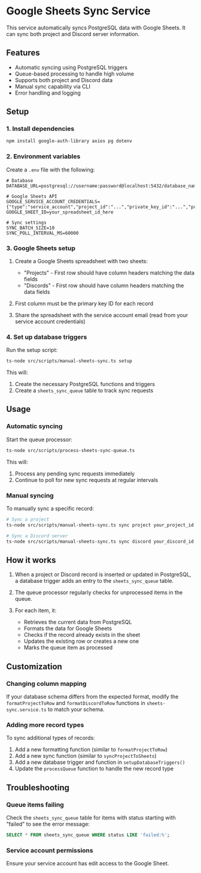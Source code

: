 # Google Sheets Sync Service

This service automatically syncs PostgreSQL data with Google Sheets. It can sync both project and Discord server information.

## Features

- Automatic syncing using PostgreSQL triggers
- Queue-based processing to handle high volume
- Supports both project and Discord data
- Manual sync capability via CLI
- Error handling and logging

## Setup

### 1. Install dependencies

```bash
npm install google-auth-library axios pg dotenv
```

### 2. Environment variables

Create a `.env` file with the following:

```
# Database
DATABASE_URL=postgresql://username:password@localhost:5432/database_name

# Google Sheets API
GOOGLE_SERVICE_ACCOUNT_CREDENTIALS={"type":"service_account","project_id":"...","private_key_id":"...","private_key":"...","client_email":"...","client_id":"...","auth_uri":"...","token_uri":"...","auth_provider_x509_cert_url":"...","client_x509_cert_url":"..."}
GOOGLE_SHEET_ID=your_spreadsheet_id_here

# Sync settings
SYNC_BATCH_SIZE=10
SYNC_POLL_INTERVAL_MS=60000
```

### 3. Google Sheets setup

1. Create a Google Sheets spreadsheet with two sheets:
   - "Projects" - First row should have column headers matching the data fields
   - "Discords" - First row should have column headers matching the data fields

2. First column must be the primary key ID for each record

3. Share the spreadsheet with the service account email (read from your service account credentials)

### 4. Set up database triggers

Run the setup script:

```bash
ts-node src/scripts/manual-sheets-sync.ts setup
```

This will:
1. Create the necessary PostgreSQL functions and triggers
2. Create a `sheets_sync_queue` table to track sync requests

## Usage

### Automatic syncing

Start the queue processor:

```bash
ts-node src/scripts/process-sheets-sync-queue.ts
```

This will:
1. Process any pending sync requests immediately
2. Continue to poll for new sync requests at regular intervals

### Manual syncing

To manually sync a specific record:

```bash
# Sync a project
ts-node src/scripts/manual-sheets-sync.ts sync project your_project_id

# Sync a Discord server
ts-node src/scripts/manual-sheets-sync.ts sync discord your_discord_id
```

## How it works

1. When a project or Discord record is inserted or updated in PostgreSQL, a database trigger adds an entry to the `sheets_sync_queue` table.

2. The queue processor regularly checks for unprocessed items in the queue.

3. For each item, it:
   - Retrieves the current data from PostgreSQL
   - Formats the data for Google Sheets
   - Checks if the record already exists in the sheet
   - Updates the existing row or creates a new one
   - Marks the queue item as processed

## Customization

### Changing column mapping

If your database schema differs from the expected format, modify the `formatProjectToRow` and `formatDiscordToRow` functions in `sheets-sync.service.ts` to match your schema.

### Adding more record types

To sync additional types of records:

1. Add a new formatting function (similar to `formatProjectToRow`)
2. Add a new sync function (similar to `syncProjectToSheets`)
3. Add a new database trigger and function in `setupDatabaseTriggers()`
4. Update the `processQueue` function to handle the new record type

## Troubleshooting

### Queue items failing

Check the `sheets_sync_queue` table for items with status starting with "failed" to see the error message:

```sql
SELECT * FROM sheets_sync_queue WHERE status LIKE 'failed:%';
```

### Service account permissions

Ensure your service account has edit access to the Google Sheet. 